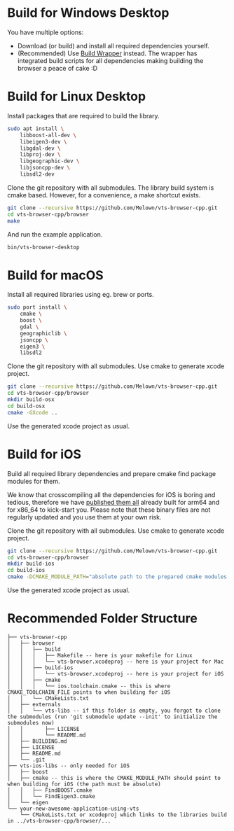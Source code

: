 
# Build for Windows Desktop

You have multiple options:

 - Download (or build) and install all required dependencies yourself.
 - (Recommended) Use [Build Wrapper](https://github.com/Melown/vts-browser-cpp-build-wrapper) instead.
   The wrapper has integrated build scripts for all dependencies making building the browser a peace of cake :D

# Build for Linux Desktop

Install packages that are required to build the library.

```bash
sudo apt install \
    libboost-all-dev \
    libeigen3-dev \
    libgdal-dev \
    libproj-dev \
    libgeographic-dev \
    libjsoncpp-dev \
    libsdl2-dev
```

Clone the git repository with all submodules.
The library build system is cmake based.
However, for a convenience, a make shortcut exists.

```bash
git clone --recursive https://github.com/Melown/vts-browser-cpp.git
cd vts-browser-cpp/browser
make
```

And run the example application.

```bash
bin/vts-browser-desktop
```

# Build for macOS

Install all required libraries using eg. brew or ports.

```bash
sudo port install \
    cmake \
    boost \
    gdal \
    geographiclib \
    jsoncpp \
    eigen3 \
    libsdl2
```

Clone the git repository with all submodules.
Use cmake to generate xcode project.

```bash
git clone --recursive https://github.com/Melown/vts-browser-cpp.git
cd vts-browser-cpp/browser
mkdir build-osx
cd build-osx
cmake -GXcode ..
```

Use the generated xcode project as usual.

# Build for iOS

Build all required library dependencies and prepare cmake find package modules for them.

We know that crosscompiling all the dependencies for iOS is boring and tedious, therefore we have
[published them all](http://cdn.melown.com/pub/ios/vts-ios-libs-2.tar.gz) already built for arm64 and for x86_64 to kick-start you.
Please note that these binary files are not regularly updated and you use them at your own risk.

Clone the git repository with all submodules.
Use cmake to generate xcode project.

```bash
git clone --recursive https://github.com/Melown/vts-browser-cpp.git
cd vts-browser-cpp/browser
mkdir build-ios
cd build-ios
cmake -DCMAKE_MODULE_PATH="absolute path to the prepared cmake modules directory" -DCMAKE_TOOLCHAIN_FILE=../cmake/ios.toolchain.cmake -GXcode ..
```

Use the generated xcode project as usual.

# Recommended Folder Structure

```
├── vts-browser-cpp
│   ├── browser
│   │   ├── build
│   │   │   ├── Makefile -- here is your makefile for Linux
│   │   │   └── vts-browser.xcodeproj -- here is your project for Mac
│   │   ├── build-ios
│   │   │   └── vts-browser.xcodeproj -- here is your project for iOS
│   │   ├── cmake
│   │   │   └── ios.toolchain.cmake -- this is where CMAKE_TOOLCHAIN_FILE points to when building for iOS
│   │   └── CMakeLists.txt
│   ├── externals
│   │   └── vts-libs -- if this folder is empty, you forgot to clone the submodules (run 'git submodule update --init' to initialize the submodules now)
│   │       ├── LICENSE
│   │       └── README.md
│   ├── BUILDING.md
│   ├── LICENSE
│   ├── README.md
│   └── .git
├── vts-ios-libs -- only needed for iOS
│   ├── boost
│   ├── cmake -- this is where the CMAKE_MODULE_PATH should point to when building for iOS (the path must be absolute)
│   │   ├── FindBOOST.cmake
│   │   └── FindEigen3.cmake
│   └── eigen
└── your-new-awesome-application-using-vts
    └── CMakeLists.txt or xcodeproj which links to the libraries build in ../vts-browser-cpp/browser/...
```



